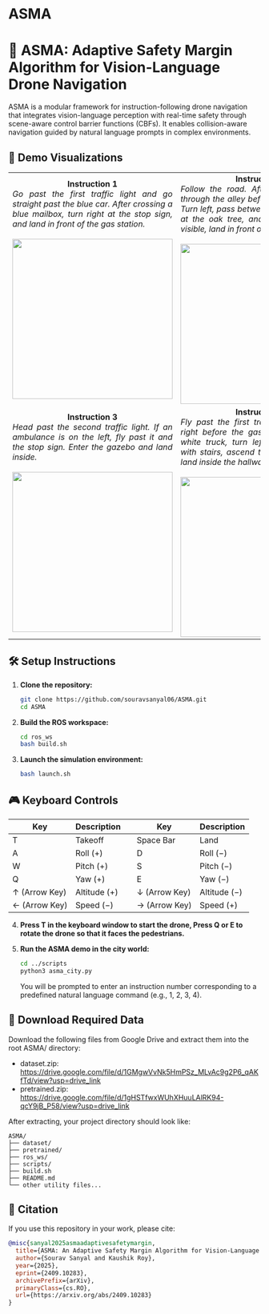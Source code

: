 # ASMA

# 🧠 ASMA: Adaptive Safety Margin Algorithm for Vision-Language Drone Navigation

ASMA is a modular framework for instruction-following drone navigation that integrates vision-language perception with real-time safety through scene-aware control barrier functions (CBFs). It enables collision-aware navigation guided by natural language prompts in complex environments.


## 🎥 Demo Visualizations

<table>
  <tr>
    <td align="center" width="50%">
      <b>Instruction 1</b><br>
      <div align="justify">
        <em>Go past the first traffic light and go straight past the blue car. After crossing a blue mailbox, turn right at the stop sign, and land in front of the gas station.</em>
      </div>
      <br>
      <img src="media/cmd1.gif" width="320px">
    </td>
    <td align="center" width="50%">
      <b>Instruction 2</b><br>
      <div align="justify">
        <em>Follow the road. After the crossing, fly through the alley before the blue mailbox. Turn left, pass between buildings, turn left at the oak tree, and if a white truck is visible, land in front of it.</em>
      </div>
      <br>
      <img src="media/cmd2.gif" width="320px">
    </td>
  </tr>
  <tr>
    <td align="center" width="50%">
      <b>Instruction 3</b><br>
      <div align="justify">
        <em>Head past the second traffic light. If an ambulance is on the left, fly past it and the stop sign. Enter the gazebo and land inside.</em>
      </div>
      <br>
      <img src="media/cmd3.gif" width="320px">
    </td>
    <td align="center" width="50%">
      <b>Instruction 4</b><br>
      <div align="justify">
        <em>Fly past the first traffic light, then turn right before the gas station. Before the white truck, turn left. At the apartment with stairs, ascend to the third floor and land inside the hallway.</em>
      </div>
      <br>
      <img src="media/cmd4.gif" width="320px">
    </td>
  </tr>
</table>


## 🛠️ Setup Instructions

1. **Clone the repository:**

    ```bash
    git clone https://github.com/souravsanyal06/ASMA.git
    cd ASMA
    ```

2. **Build the ROS workspace:**

    ```bash
    cd ros_ws
    bash build.sh
    ```
3. **Launch the simulation environment:**
    ```bash
    bash launch.sh
    ```

## 🎮 Keyboard Controls

| Key               | Description   |       | Key               | Description   |
|------------------|---------------|-------|-------------------|---------------|
| T                | Takeoff       |       | Space Bar         | Land          |
| A                | Roll (+)      |       | D                 | Roll (−)      |
| W                | Pitch (+)     |       | S                 | Pitch (−)     |
| Q                | Yaw (+)       |       | E                 | Yaw (−)       |
| ↑ (Arrow Key)    | Altitude (+)  |       | ↓ (Arrow Key)     | Altitude (−)  |
| ← (Arrow Key)    | Speed (−)     |       | → (Arrow Key)     | Speed (+)     |



4. **Press T in the keyboard window to start the drone, Press Q or E to rotate the drone so that it faces the pedestrians.**

5. **Run the ASMA demo in the city world:**

    ```bash
    cd ../scripts
    python3 asma_city.py
    ```

    You will be prompted to enter an instruction number corresponding to a predefined natural language command (e.g., 1, 2, 3, 4).

## 📁 Download Required Data

Download the following files from Google Drive and extract them into the root ASMA/ directory:

- dataset.zip: https://drive.google.com/file/d/1GMgwVvNk5HmPSz_MLvAc9g2P6_qAKfTd/view?usp=drive_link
- pretrained.zip: https://drive.google.com/file/d/1gHSTfwxWUhXHuuLAlRK94-qcY9jB_P58/view?usp=drive_link

After extracting, your project directory should look like:

```
ASMA/
├── dataset/
├── pretrained/
├── ros_ws/
├── scripts/
├── build.sh
├── README.md
└── other utility files...
```


## 🧾 Citation

If you use this repository in your work, please cite:

```bibtex
@misc{sanyal2025asmaadaptivesafetymargin,
  title={ASMA: An Adaptive Safety Margin Algorithm for Vision-Language Drone Navigation via Scene-Aware Control Barrier Functions}, 
  author={Sourav Sanyal and Kaushik Roy},
  year={2025},
  eprint={2409.10283},
  archivePrefix={arXiv},
  primaryClass={cs.RO},
  url={https://arxiv.org/abs/2409.10283}
}
```

